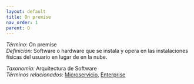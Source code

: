 ```yaml
---
layout: default
title: On premise
nav_order: 1
parent: O
---
```


*Término:* On premise  
*Definición:* Software o hardware que se instala y opera en las instalaciones físicas del usuario en lugar de en la nube.

*Taxonomía:* Arquitectura de Software  
*Términos relacionados:* [Microservicio](https://maleniski.github.io/diccionario-angl-tec-mx/docs/alfabeticamente/M/microservicio/), [Enterprise](https://maleniski.github.io/diccionario-angl-tec-mx/docs/alfabeticamente/E/enterprise/)
